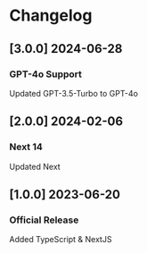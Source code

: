 # Changelog

## [3.0.0] 2024-06-28

### GPT-4o Support

Updated GPT-3.5-Turbo to GPT-4o

## [2.0.0] 2024-02-06

### Next 14

Updated Next

## [1.0.0] 2023-06-20

### Official Release

Added TypeScript & NextJS
